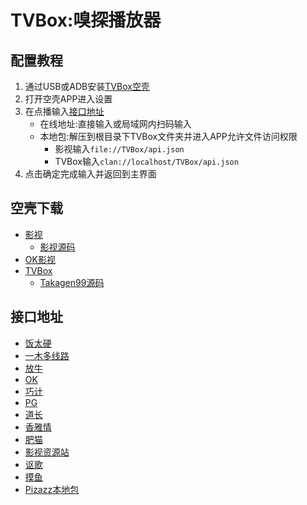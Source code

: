 # TVBox:嗅探播放器
## 配置教程
1. 通过USB或ADB安装[TVBox空壳](#空壳下载)
2. 打开空壳APP进入设置
3. 在点播输入[接口地址](#接口地址)
    - 在线地址:直接输入或局域网内扫码输入
    - 本地包:解压到根目录下TVBox文件夹并进入APP允许文件访问权限
      - 影视输入`file://TVBox/api.json`
      - TVBox输入`clan://localhost/TVBox/api.json`
4. 点击确定完成输入并返回到主界面
## 空壳下载
- [影视](https://github.com/FongMi/Release)
  - [影视源码](https://github.com/FongMi/TV)
- [OK影视](https://github.com/lystv/fmapp)
- [TVBox](https://github.com/o0HalfLife0o/TVBoxOSC)
  - [Takagen99源码](https://github.com/takagen99/Box)
## 接口地址
- [饭太硬](https://www.饭太硬.com/tv)
- [一木多线路](https://mirror.ghproxy.com/https://raw.githubusercontent.com/xianyuyimu/TVBOX-/main/TVBox/一木多线路.json)
- [放牛](http://tvbox.王二小放牛娃.xyz)
- [OK](http://ok321.top/tv)
- [巧计](http://cdn.qiaoji8.com/tvbox.json)
- [PG](https://github.moeyy.xyz/https://raw.githubusercontent.com/gaotianliuyun/gao/master/0825.json)
- [道长](https://github.moeyy.xyz/https://raw.githubusercontent.com/gaotianliuyun/gao/master/js.json)
- [香雅情](https://github.moeyy.xyz/https://raw.githubusercontent.com/xyq254245/xyqonlinerule/main/XYQTVBox.json)
- [肥猫](http://肥猫.com)
- [影视资源站](http://bp.tvbox.cam)
- [讴歌](http://tv.nxog.top/m)
- [摸鱼](http://我不是.摸鱼儿.top)
- [Pizazz本地包](https://github.com/PizazzGY/Share)